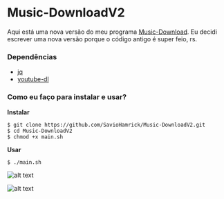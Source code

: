 # Music-DownloadV2

Aqui está uma nova versão do meu programa [Music-Download](https://github.com/SavioHamrick/Music-Download). Eu decidi escrever uma nova versão porque o código antigo é super feio, rs.

### Dependências
- [jq](https://stedolan.github.io/jq/download/)
- [youtube-dl](https://github.com/ytdl-org/youtube-dl)

### Como eu faço para instalar e usar?

**Instalar**
```
$ git clone https://github.com/SavioHamrick/Music-DownloadV2.git
$ cd Music-DownloadV2
$ chmod +x main.sh
```

**Usar**
```
$ ./main.sh
```

![alt text](https://i.imgur.com/qlnAxn3.png)

![alt text](https://i.imgur.com/Orv5K6D.png)

